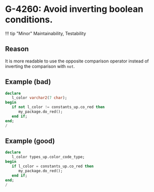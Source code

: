 # G-4260: Avoid inverting boolean conditions.

!!! tip "Minor"
    Maintainability, Testability

## Reason

It is more readable to use the opposite comparison operator instead of inverting the comparison with `not`.

## Example (bad)

``` sql
declare
   l_color varchar2(7 char);
begin
   if not l_color != constants_up.co_red then
      my_package.do_red();
   end if;
end;
/
```

## Example (good)

``` sql
declare
   l_color types_up.color_code_type;
begin
   if l_color = constants_up.co_red then
      my_package.do_red();
   end if;
end;
/
```